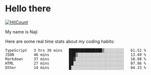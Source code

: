 # Hello there

[![HitCount](http://hits.dwyl.com/na-ji/na-ji.svg)](https://youtu.be/dQw4w9WgXcQ)

My name is Naji

Here are some real time stats about my coding habits:

<!--START_SECTION:waka-->
```text
TypeScript   3 hrs 30 mins   ███████████████▒░░░░░░░░░   61.52 % 
JSON         46 mins         ███▒░░░░░░░░░░░░░░░░░░░░░   13.49 % 
Markdown     37 mins         ██▓░░░░░░░░░░░░░░░░░░░░░░   10.98 % 
HTML         27 mins         ██░░░░░░░░░░░░░░░░░░░░░░░   07.96 % 
Other        14 mins         █░░░░░░░░░░░░░░░░░░░░░░░░   04.33 % 
```
<!--END_SECTION:waka-->
